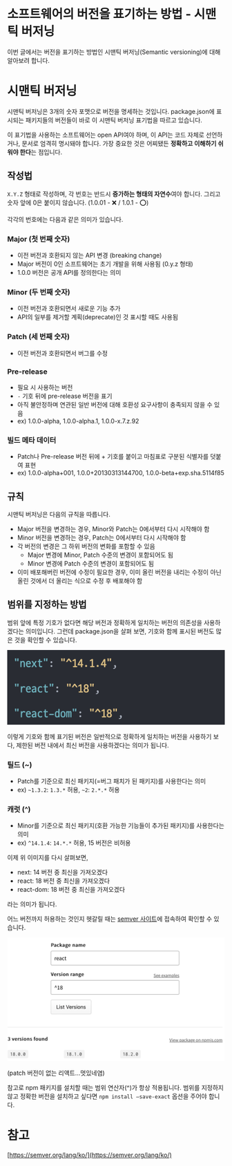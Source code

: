 # 소프트웨어의 버전을 표기하는 방법 - 시맨틱 버저닝

이번 글에서는 버전을 표기하는 방법인 시맨틱 버저닝(Semantic versioning)에 대해 알아보려 합니다.

# 시맨틱 버저닝

시맨틱 버저닝은 3개의 숫자 포맷으로 버전을 명세하는 것입니다. package.json에 표시되는 패키지들의 버전들이 바로 이 시맨틱 버저닝 표기법을 따르고 있습니다.

이 표기법을 사용하는 소프트웨어는 open API여야 하며, 이 API는 코드 자체로 선언하거나, 문서로 엄격히 명시돼야 합니다. 가장 중요한 것은 어찌됐든 **정확하고 이해하기 쉬워야 한다**는 점입니다.

## 작성법

`X.Y.Z` 형태로 작성하며, 각 번호는 반드시 **증가하는 형태의 자연수**여야 합니다. 그리고 숫자 앞에 0은 붙이지 않습니다. (1.0.01 - ❌ / 1.0.1 - ⭕️)

각각의 번호에는 다음과 같은 의미가 있습니다.

### Major (첫 번째 숫자)

- 이전 버전과 호환되지 않는 API 변경 (breaking change)
- Major 버전이 0인 소프트웨어는 초기 개발을 위해 사용됨 (0.y.z 형태)
- 1.0.0 버전은 공개 API를 정의한다는 의미

### Minor (두 번째 숫자)

- 이전 버전과 호환되면서 새로운 기능 추가
- API의 일부를 제거할 계획(deprecate)인 것 표시할 때도 사용됨

### Patch (세 번째 숫자)

- 이전 버전과 호환되면서 버그를 수정

### Pre-release

- 필요 시 사용하는 버전
- `-` 기호 뒤에 pre-release 버전을 표기
- 아직 불안정하며 연관된 일반 버전에 대해 호환성 요구사항이 충족되지 않을 수 있음
- ex) 1.0.0-alpha, 1.0.0-alpha.1, 1.0.0-x.7.z.92

### 빌드 메타 데이터

- Patch나 Pre-release 버전 뒤에 + 기호를 붙이고 마침표로 구분된 식별자를 덧붙여 표현
- ex) 1.0.0-alpha+001, 1.0.0+20130313144700, 1.0.0-beta+exp.sha.5114f85

## 규칙

시맨틱 버저닝은 다음의 규칙을 따릅니다.

- Major 버전을 변경하는 경우, Minor와 Patch는 0에서부터 다시 시작해야 함
- Minor 버전을 변경하는 경우, Patch는 0에서부터 다시 시작해야 함
- 각 버전의 변경은 그 하위 버전의 변화를 포함할 수 있음
  - Major 변경에 Minor, Patch 수준의 변경이 포함되어도 됨
  - Minor 변경에 Patch 수준의 변경이 포함되어도 됨
- 이미 배포해버린 버전에 수정이 필요한 경우, 이미 올린 버전을 내리는 수정이 아닌 올린 것에서 더 올리는 식으로 수정 후 배포해야 함

## 범위를 지정하는 방법

범위 앞에 특정 기호가 없다면 해당 버전과 정확하게 일치하는 버전의 의존성을 사용하겠다는 의미입니다. 그런데 package.json을 살펴 보면, 기호와 함께 표시된 버전도 많은 것을 확인할 수 있습니다.

![packagejson.png](./packagejson.png)

이렇게 기호와 함께 표기된 버전은 일반적으로 정확하게 일치하는 버전을 사용하기 보다, 제한된 버전 내에서 최신 버전을 사용하겠다는 의미가 됩니다.

### 틸드 (~)

- Patch를 기준으로 최신 패키지(=버그 패치가 된 패키지)를 사용한다는 의미
- ex) `~1.3.2`: `1.3.*` 허용, `~2`: `2.*.*` 허용

### 캐럿 (^)

- Minor를 기준으로 최신 패키지(호환 가능한 기능들이 추가된 패키지)를 사용한다는 의미
- ex) `^14.1.4`: `14.*.*` 허용, 15 버전은 비허용

이제 위 이미지를 다시 살펴보면,

- next: 14 버전 중 최신을 가져오겠다
- react: 18 버전 중 최신을 가져오겠다
- react-dom: 18 버전 중 최신을 가져오겠다

라는 의미가 됩니다.

어느 버전까지 허용하는 것인지 헷갈릴 때는 [semver 사이트](https://semver.npmjs.com)에 접속하여 확인할 수 있습니다.

![npmsemver.png](./npmsemver.png)

(patch 버전이 없는 리액트…멋있네염)

참고로 npm 패키지를 설치할 때는 범위 연산자(^)가 항상 적용됩니다. 범위를 지정하지 않고 정확한 버전을 설치하고 싶다면 `npm install —save-exact` 옵션을 주어야 합니다.

# 참고

[https://semver.org/lang/ko/](https://semver.org/lang/ko/)
